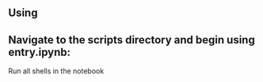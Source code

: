 ## Using

## Navigate to the scripts directory and begin using entry.ipynb:
Run all shells in the notebook
